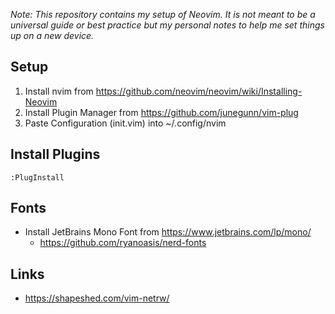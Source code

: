 _Note: This repository contains my setup of Neovim. It is not meant to be a universal guide or best practice but my personal notes to help me set things up on a new device._

## Setup

1. Install nvim from https://github.com/neovim/neovim/wiki/Installing-Neovim
2. Install Plugin Manager from https://github.com/junegunn/vim-plug
3. Paste Configuration (init.vim) into ~/.config/nvim

## Install Plugins

``:PlugInstall``

## Fonts

- Install JetBrains Mono Font from https://www.jetbrains.com/lp/mono/
  - https://github.com/ryanoasis/nerd-fonts

## Links

- https://shapeshed.com/vim-netrw/
